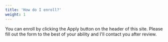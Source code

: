 ```yaml
---
title: 'How do I enroll?'
weight: 1
---
```


You can enroll by clicking the Apply button on the header of this site. Please fill out the form to the best of your
ability and I'll contact you after review.
